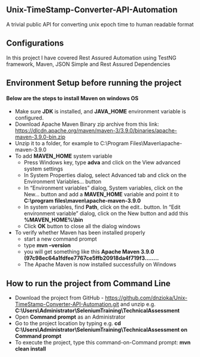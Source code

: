 ## Unix-TimeStamp-Converter-API-Automation
A trivial public API for converting unix epoch time to human readable format

## Configurations
In this project I have covered Rest Assured Automation using TestNG framework, Maven, JSON Simple and Rest Assured Dependencies

## Environment Setup before running the project
#### Below are the steps to install Maven on windows OS
* Make sure **JDK** is installed, and **JAVA_HOME** environment variable is configured.
* Download Apache Maven Binary zip archive from this link: https://dlcdn.apache.org/maven/maven-3/3.9.0/binaries/apache-maven-3.9.0-bin.zip
* Unzip it to a folder, for example to C:\Program Files\Maven\apache-maven-3.9.0
* To add **MAVEN_HOME** system variable
  * Press Windows key, type **adva** and click on the View advanced system settings
  * In System Properties dialog, select Advanced tab and click on the Environment Variables... button
  * In “Environment variables” dialog, System variables, click on the New... button and add a **MAVEN_HOME** variable and point it to **C:\program files\maven\apache-maven-3.9.0**
  * In system variables, find **Path**, click on the edit.. button. In “Edit environment variable” dialog, click on the New button and add this **%MAVEN_HOME%\bin**
  * Click **OK** button to close all the dialog windows
* To verify whether Maven has been installed properly
  * start a new command prompt
  * type **mvn –version**
  * you will get something like this **Apache Maven 3.9.0 (97c98ec64a1fdfee7767ce5ffb20918da4f719f3........**
  * The Apache Maven is now installed successfully on Windows
## How to run the project from Command Line
* Download the project from GitHub - https://github.com/dnzioka/Unix-TimeStamp-Converter-API-Automation.git  and unzip e.g. **C:\Users\Administrator\SeleniumTraining\TechnicalAssessment**
* Open **Command prompt** as an Administrator
* Go to the project location by typing e.g. **cd C:\Users\Administrator\SeleniumTraining\TechnicalAssessment on Command prompt**
* To execute the project, type this command-on-Command prompt: **mvn clean install**

